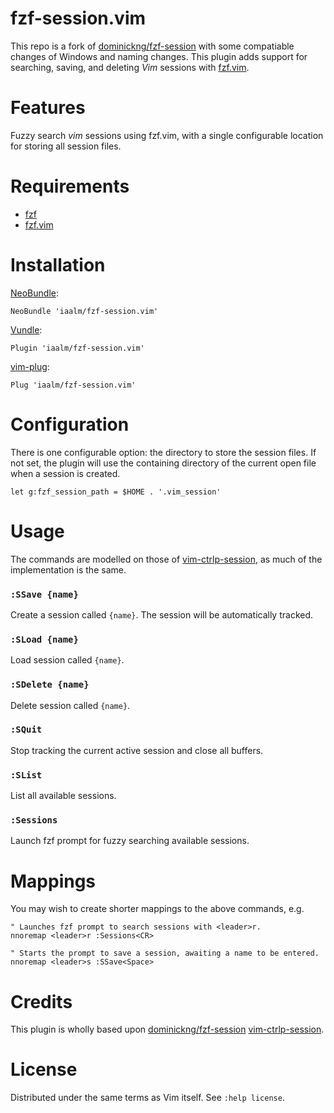fzf-session.vim
=================

This repo is a fork of [dominickng/fzf-session](https://github.com/dominickng/fzf-session.vim) with some compatiable changes of Windows and naming changes.
This plugin adds support for searching, saving, and deleting *Vim* sessions
with [fzf.vim](https://github.com/junegunn/fzf.vim).

Features
========

Fuzzy search *vim* sessions using fzf.vim, with a single configurable location
for storing all session files.

Requirements
============

- [fzf](https://github.com/junegunn/fzf)
- [fzf.vim](https://github.com/junegunn/fzf.vim)

Installation
=============

[NeoBundle](https://github.com/Shougo/neobundle.vim):

    NeoBundle 'iaalm/fzf-session.vim'

[Vundle](https://github.com/gmarik/Vundle.vim):

    Plugin 'iaalm/fzf-session.vim'

[vim-plug](https://github.com/junegunn/vim-plug):

    Plug 'iaalm/fzf-session.vim'

Configuration
=============

There is one configurable option: the directory to store the session files.
If not set, the plugin will use the containing directory of the current open
file when a session is created.

`let g:fzf_session_path = $HOME . '.vim_session'`

Usage
=====

The commands are modelled on those of
[vim-ctrlp-session](https://github.com/okcompute/vim-ctrlp-session), as much
of the implementation is the same.

### `:SSave {name}`

Create a session called `{name}`. The session will be automatically tracked.

### `:SLoad {name}`

Load session called `{name}`.

### `:SDelete {name}`

Delete session called `{name}`.

### `:SQuit`

Stop tracking the current active session and close all buffers.

### `:SList`

List all available sessions.

### `:Sessions`

Launch fzf prompt for fuzzy searching available sessions.
 
Mappings
========

You may wish to create shorter mappings to the above commands, e.g.

```
" Launches fzf prompt to search sessions with <leader>r.
nnoremap <leader>r :Sessions<CR>

" Starts the prompt to save a session, awaiting a name to be entered.
nnoremap <leader>s :SSave<Space>
```

Credits
=======

This plugin is wholly based upon
[dominickng/fzf-session](https://github.com/dominickng/fzf-session.vim)
[vim-ctrlp-session](https://github.com/okcompute/vim-ctrlp-session).

License
=======

Distributed under the same terms as Vim itself. See `:help license`.
